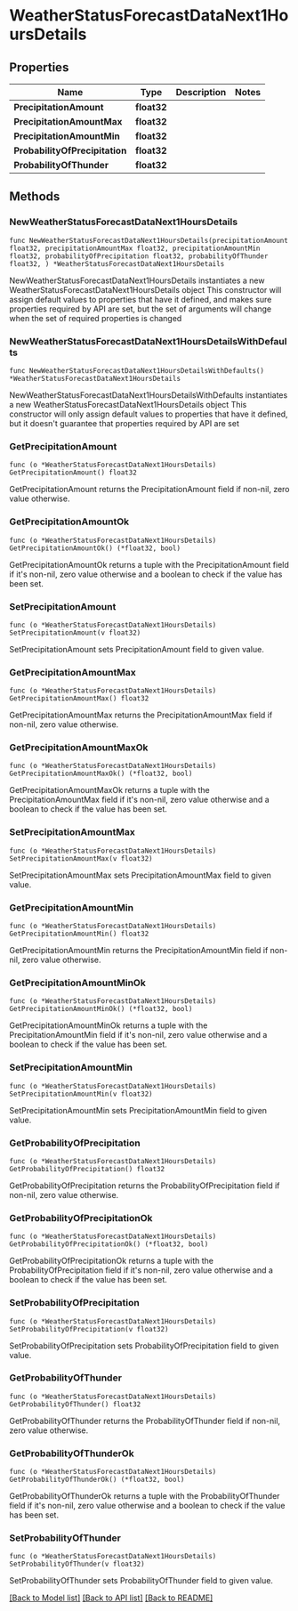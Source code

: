 # WeatherStatusForecastDataNext1HoursDetails

## Properties

Name | Type | Description | Notes
------------ | ------------- | ------------- | -------------
**PrecipitationAmount** | **float32** |  | 
**PrecipitationAmountMax** | **float32** |  | 
**PrecipitationAmountMin** | **float32** |  | 
**ProbabilityOfPrecipitation** | **float32** |  | 
**ProbabilityOfThunder** | **float32** |  | 

## Methods

### NewWeatherStatusForecastDataNext1HoursDetails

`func NewWeatherStatusForecastDataNext1HoursDetails(precipitationAmount float32, precipitationAmountMax float32, precipitationAmountMin float32, probabilityOfPrecipitation float32, probabilityOfThunder float32, ) *WeatherStatusForecastDataNext1HoursDetails`

NewWeatherStatusForecastDataNext1HoursDetails instantiates a new WeatherStatusForecastDataNext1HoursDetails object
This constructor will assign default values to properties that have it defined,
and makes sure properties required by API are set, but the set of arguments
will change when the set of required properties is changed

### NewWeatherStatusForecastDataNext1HoursDetailsWithDefaults

`func NewWeatherStatusForecastDataNext1HoursDetailsWithDefaults() *WeatherStatusForecastDataNext1HoursDetails`

NewWeatherStatusForecastDataNext1HoursDetailsWithDefaults instantiates a new WeatherStatusForecastDataNext1HoursDetails object
This constructor will only assign default values to properties that have it defined,
but it doesn't guarantee that properties required by API are set

### GetPrecipitationAmount

`func (o *WeatherStatusForecastDataNext1HoursDetails) GetPrecipitationAmount() float32`

GetPrecipitationAmount returns the PrecipitationAmount field if non-nil, zero value otherwise.

### GetPrecipitationAmountOk

`func (o *WeatherStatusForecastDataNext1HoursDetails) GetPrecipitationAmountOk() (*float32, bool)`

GetPrecipitationAmountOk returns a tuple with the PrecipitationAmount field if it's non-nil, zero value otherwise
and a boolean to check if the value has been set.

### SetPrecipitationAmount

`func (o *WeatherStatusForecastDataNext1HoursDetails) SetPrecipitationAmount(v float32)`

SetPrecipitationAmount sets PrecipitationAmount field to given value.


### GetPrecipitationAmountMax

`func (o *WeatherStatusForecastDataNext1HoursDetails) GetPrecipitationAmountMax() float32`

GetPrecipitationAmountMax returns the PrecipitationAmountMax field if non-nil, zero value otherwise.

### GetPrecipitationAmountMaxOk

`func (o *WeatherStatusForecastDataNext1HoursDetails) GetPrecipitationAmountMaxOk() (*float32, bool)`

GetPrecipitationAmountMaxOk returns a tuple with the PrecipitationAmountMax field if it's non-nil, zero value otherwise
and a boolean to check if the value has been set.

### SetPrecipitationAmountMax

`func (o *WeatherStatusForecastDataNext1HoursDetails) SetPrecipitationAmountMax(v float32)`

SetPrecipitationAmountMax sets PrecipitationAmountMax field to given value.


### GetPrecipitationAmountMin

`func (o *WeatherStatusForecastDataNext1HoursDetails) GetPrecipitationAmountMin() float32`

GetPrecipitationAmountMin returns the PrecipitationAmountMin field if non-nil, zero value otherwise.

### GetPrecipitationAmountMinOk

`func (o *WeatherStatusForecastDataNext1HoursDetails) GetPrecipitationAmountMinOk() (*float32, bool)`

GetPrecipitationAmountMinOk returns a tuple with the PrecipitationAmountMin field if it's non-nil, zero value otherwise
and a boolean to check if the value has been set.

### SetPrecipitationAmountMin

`func (o *WeatherStatusForecastDataNext1HoursDetails) SetPrecipitationAmountMin(v float32)`

SetPrecipitationAmountMin sets PrecipitationAmountMin field to given value.


### GetProbabilityOfPrecipitation

`func (o *WeatherStatusForecastDataNext1HoursDetails) GetProbabilityOfPrecipitation() float32`

GetProbabilityOfPrecipitation returns the ProbabilityOfPrecipitation field if non-nil, zero value otherwise.

### GetProbabilityOfPrecipitationOk

`func (o *WeatherStatusForecastDataNext1HoursDetails) GetProbabilityOfPrecipitationOk() (*float32, bool)`

GetProbabilityOfPrecipitationOk returns a tuple with the ProbabilityOfPrecipitation field if it's non-nil, zero value otherwise
and a boolean to check if the value has been set.

### SetProbabilityOfPrecipitation

`func (o *WeatherStatusForecastDataNext1HoursDetails) SetProbabilityOfPrecipitation(v float32)`

SetProbabilityOfPrecipitation sets ProbabilityOfPrecipitation field to given value.


### GetProbabilityOfThunder

`func (o *WeatherStatusForecastDataNext1HoursDetails) GetProbabilityOfThunder() float32`

GetProbabilityOfThunder returns the ProbabilityOfThunder field if non-nil, zero value otherwise.

### GetProbabilityOfThunderOk

`func (o *WeatherStatusForecastDataNext1HoursDetails) GetProbabilityOfThunderOk() (*float32, bool)`

GetProbabilityOfThunderOk returns a tuple with the ProbabilityOfThunder field if it's non-nil, zero value otherwise
and a boolean to check if the value has been set.

### SetProbabilityOfThunder

`func (o *WeatherStatusForecastDataNext1HoursDetails) SetProbabilityOfThunder(v float32)`

SetProbabilityOfThunder sets ProbabilityOfThunder field to given value.



[[Back to Model list]](../README.md#documentation-for-models) [[Back to API list]](../README.md#documentation-for-api-endpoints) [[Back to README]](../README.md)



